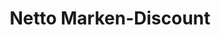 ---
title: "Netto Marken-Discount"
url: /leipzig/netto-marken-discount-roedelstrasse/
shop: Supermarkt
---